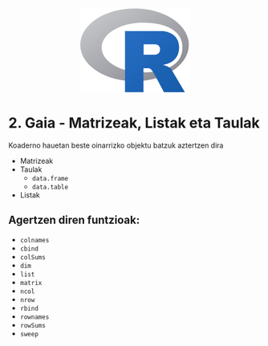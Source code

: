 <p align="center">
  <img src="Images/Rlogo.png">
</p>

# 2. Gaia - Matrizeak, Listak eta Taulak

Koaderno hauetan beste oinarrizko objektu batzuk aztertzen dira
  - Matrizeak
  - Taulak
    - `data.frame`
    - `data.table`
  - Listak
  
## Agertzen diren funtzioak:
 - `colnames`
 - `cbind`
 - `colSums`
 - `dim`
 - `list`
 - `matrix`
 - `ncol`
 - `nrow`
 - `rbind`
 - `rownames`
 - `rowSums`
 - `sweep`
